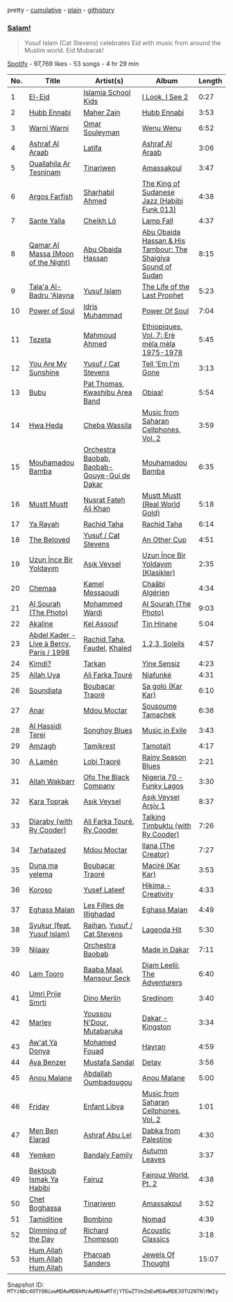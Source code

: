 pretty - [cumulative](/playlists/cumulative/37i9dQZF1DX38snDqzaVVW.md) - [plain](/playlists/plain/37i9dQZF1DX38snDqzaVVW) - [githistory](https://github.githistory.xyz/mackorone/spotify-playlist-archive/blob/main/playlists/plain/37i9dQZF1DX38snDqzaVVW)

### [Salam!](https://open.spotify.com/playlist/37i9dQZF1DX38snDqzaVVW)

> Yusuf Islam \(Cat Stevens\) celebrates Eid with music from around the Muslim world\. Eid Mubarak!

[Spotify](https://open.spotify.com/user/spotify) - 97,769 likes - 53 songs - 4 hr 29 min

| No. | Title | Artist(s) | Album | Length |
|---|---|---|---|---|
| 1 | [El\-Eid](https://open.spotify.com/track/58kXj7LtX3jnEiDHrDi8Up) | [Islamia School Kids](https://open.spotify.com/artist/5yM1BjpLzBIn1l6GQKQoM7) | [I Look, I See 2](https://open.spotify.com/album/7omcE48OJuP5tSMHETMvu2) | 0:27 |
| 2 | [Hubb Ennabi](https://open.spotify.com/track/2qZ7TOLvwtD8uWn5e8qYXc) | [Maher Zain](https://open.spotify.com/artist/6PUZZX4GCzeFS0GaDWxVwz) | [Hubb Ennabi](https://open.spotify.com/album/2YZFEVlbqNJs22h35HPfmY) | 3:53 |
| 3 | [Warni Warni](https://open.spotify.com/track/3cAeVEM3e2qv2V4lVhMpdR) | [Omar Souleyman](https://open.spotify.com/artist/11dMqVZY4PHgVL80tejvHK) | [Wenu Wenu](https://open.spotify.com/album/3E2DQ7tVjC1zcgiCSTIoaC) | 6:52 |
| 4 | [Ashraf Al Araab](https://open.spotify.com/track/67i5XcT7Ry0Y7wzRegExsh) | [Latifa](https://open.spotify.com/artist/1PuTOfIYIEdoxKNnXJAPZe) | [Ashraf Al Araab](https://open.spotify.com/album/3AKgdSxdOAUuDU3nmqKX6H) | 3:06 |
| 5 | [Ouallahila Ar Tesninam](https://open.spotify.com/track/446gzpU2Q5Wwhy9NfRFIE1) | [Tinariwen](https://open.spotify.com/artist/2sf2owtFSCvz2MLfxmNdkb) | [Amassakoul](https://open.spotify.com/album/5FPDGVaIIfWVH79NJoslSe) | 3:47 |
| 6 | [Argos Farfish](https://open.spotify.com/track/3TosvXBW7zPlflPogA1dBV) | [Sharhabil Ahmed](https://open.spotify.com/artist/0caFqNO2pJ97tE5CAqXNRq) | [The King of Sudanese Jazz \(Habibi Funk 013\)](https://open.spotify.com/album/03XCBNJ0dLsvjYcQTJkTXb) | 4:38 |
| 7 | [Sante Yalla](https://open.spotify.com/track/1fyJioPh0qZQUHY9mBwnHY) | [Cheikh Lô](https://open.spotify.com/artist/6CFWXwqEBUi0UFoIIxmg9h) | [Lamp Fall](https://open.spotify.com/album/2bO5zAnAVOkBwiEngpFHmn) | 4:37 |
| 8 | [Qamar Al Massa \(Moon of the Night\)](https://open.spotify.com/track/0Us6QgjBhIKXeGU43kiJfT) | [Abu Obaida Hassan](https://open.spotify.com/artist/3opqEDktF05rXFAnoFAzFj) | [Abu Obaida Hassan & His Tambour: The Shaigiya Sound of Sudan](https://open.spotify.com/album/6nX1I3VbQKyt8AoCGofZYO) | 8:15 |
| 9 | [Tala'a Al\-Badru 'Alayna](https://open.spotify.com/track/2RxSdiXHpxhapIp3ZNXqiF) | [Yusuf Islam](https://open.spotify.com/artist/5OC5mCMdUlT4F8H9knv2AD) | [The Life of the Last Prophet](https://open.spotify.com/album/09nvjpbZCcck9ZfxGrtWXR) | 5:23 |
| 10 | [Power of Soul](https://open.spotify.com/track/4oA5wuVnDZY6jrY4NP78xu) | [Idris Muhammad](https://open.spotify.com/artist/6ghiUK2ao3KcmmDt2pbNzN) | [Power Of Soul](https://open.spotify.com/album/3IUR2zFKUbyPA2OW1sJpzX) | 7:04 |
| 11 | [Tezeta](https://open.spotify.com/track/3IJOlBSUMtJ2xfedPGLcLO) | [Mahmoud Ahmed](https://open.spotify.com/artist/1QrSgIS6RU4dgNPxLQMoha) | [Ethiopiques, Vol\. 7: Erè mèla mèla 1975\-1978](https://open.spotify.com/album/0SCNMJwzqp2yEji1HJkGbn) | 5:45 |
| 12 | [You Are My Sunshine](https://open.spotify.com/track/2Gny078PSF12O1aBcv0Ck2) | [Yusuf / Cat Stevens](https://open.spotify.com/artist/08F3Y3SctIlsOEmKd6dnH8) | [Tell 'Em I'm Gone](https://open.spotify.com/album/28hJN0xmswlL5CN6HjXSwZ) | 3:13 |
| 13 | [Bubu](https://open.spotify.com/track/5Q8Ng4TyCX3SLcOGEwZS0o) | [Pat Thomas](https://open.spotify.com/artist/6bDPzH0ZXkaMcXYlcQ2yoy), [Kwashibu Area Band](https://open.spotify.com/artist/53PQcfQVWV5FU1Mh7Of1yP) | [Obiaa!](https://open.spotify.com/album/3Wdq1VaLYiAicJGiC2zzVG) | 5:54 |
| 14 | [Hwa Heda](https://open.spotify.com/track/5WRXFGWbfFcIEO3Gq0TcC8) | [Cheba Wassila](https://open.spotify.com/artist/0NnO9ATVBWmHMYl3LY9S33) | [Music from Saharan Cellphones, Vol\. 2](https://open.spotify.com/album/2ec7StRUkm51joitBXItbK) | 3:59 |
| 15 | [Mouhamadou Bamba](https://open.spotify.com/track/5QdcVm85PHGVXtA14LoG59) | [Orchestra Baobab](https://open.spotify.com/artist/7xT0arvCDupDU1YYy0BNv9), [Baobab\-Gouye\-Gui de Dakar](https://open.spotify.com/artist/396biTOuSgatR6cQxDFL2T) | [Mouhamadou Bamba](https://open.spotify.com/album/4h4yBxb4nKA2t7WH5GfXFe) | 6:35 |
| 16 | [Mustt Mustt](https://open.spotify.com/track/3xSz5q0i3aTVD446ucans3) | [Nusrat Fateh Ali Khan](https://open.spotify.com/artist/5HcunTidTUrOaf8V0iJcvl) | [Mustt Mustt \(Real World Gold\)](https://open.spotify.com/album/57ObW7qW6CN1CWLXV5DOGb) | 5:18 |
| 17 | [Ya Rayah](https://open.spotify.com/track/1wJNH6cko8Whrp2zMnpKML) | [Rachid Taha](https://open.spotify.com/artist/2URqJkDiySO0FRiAUq75FV) | [Rachid Taha](https://open.spotify.com/album/1BNjRYSgzmgduvizOKtfvT) | 6:14 |
| 18 | [The Beloved](https://open.spotify.com/track/08s7ZI5hDNwKqxAjHwR8QX) | [Yusuf / Cat Stevens](https://open.spotify.com/artist/08F3Y3SctIlsOEmKd6dnH8) | [An Other Cup](https://open.spotify.com/album/4HvKu6dInngrggvpHDUdEH) | 4:51 |
| 19 | [Uzun İnce Bir Yoldayım](https://open.spotify.com/track/7jquDCB0srCKiBJp0GuUDx) | [Aşık Veysel](https://open.spotify.com/artist/7rVsiFwBEEmTNoStle68F3) | [Uzun İnce Bir Yoldayım \(Klasikler\)](https://open.spotify.com/album/4PtRKiZ8Y1pfWV9E8xl1o7) | 2:35 |
| 20 | [Chemaa](https://open.spotify.com/track/68eRlRXEZk1iMr0AdW78jD) | [Kamel Messaoudi](https://open.spotify.com/artist/7yLOExurLKWUlj520esuAt) | [Chaâbi Algérien](https://open.spotify.com/album/1R7G7QAN1wENelHO8MikUm) | 4:34 |
| 21 | [Al Sourah \(The Photo\)](https://open.spotify.com/track/4SCrXi9ykaO1ARxy3LpoDX) | [Mohammed Wardi](https://open.spotify.com/artist/313bd0jXbLkPKmko793BuU) | [Al Sourah \(The Photo\)](https://open.spotify.com/album/6ZIkpdcwNKpPwT05nVe1aj) | 9:03 |
| 22 | [Akaline](https://open.spotify.com/track/0V9DjtOmk3yxz8HeEyxYsY) | [Kel Assouf](https://open.spotify.com/artist/5mu6VL20oyfrkqOW61w7p9) | [Tin Hinane](https://open.spotify.com/album/58tahxJBcMrtsbp0s3amh2) | 5:04 |
| 23 | [Abdel Kader \- Live à Bercy, Paris / 1998](https://open.spotify.com/track/3PNqtQFVeULgHm7Cs7Yofd) | [Rachid Taha](https://open.spotify.com/artist/2URqJkDiySO0FRiAUq75FV), [Faudel](https://open.spotify.com/artist/3z7JrEEE9McrDXpYigPncZ), [Khaled](https://open.spotify.com/artist/28ztjHIXceRRntmTUfnmUX) | [1,2,3, Soleils](https://open.spotify.com/album/1fYYDAZ9C2gg3rB66JpHjS) | 4:57 |
| 24 | [Kimdi?](https://open.spotify.com/track/1Kxnp6VqY4xNIO561MQJ8b) | [Tarkan](https://open.spotify.com/artist/2yMN0IP20GOaN6q0p0zL5k) | [Yine Sensiz](https://open.spotify.com/album/2N5Cp0xZ2gm0QqMWRCALQB) | 4:23 |
| 25 | [Allah Uya](https://open.spotify.com/track/5GhrRWZZez52XUAlZ3aHRE) | [Ali Farka Touré](https://open.spotify.com/artist/3mNygoyrEKLgo6sx0MzwOL) | [Niafunké](https://open.spotify.com/album/5GfXFFsn4cYbsbFTmlGaDa) | 4:31 |
| 26 | [Soundiata](https://open.spotify.com/track/4aDPFzgACQHXikR70sRs0S) | [Boubacar Traoré](https://open.spotify.com/artist/63Bilw49Uv4s2wnovytDVU) | [Sa golo \(Kar Kar\)](https://open.spotify.com/album/5N5b1Tukw9Byvyz3ssStHo) | 6:10 |
| 27 | [Anar](https://open.spotify.com/track/5Pyb7N1zmY7ITJPMwf0LXm) | [Mdou Moctar](https://open.spotify.com/artist/48dgx7iGqLQ3E5KO3pzd94) | [Sousoume Tamachek](https://open.spotify.com/album/2enCM7zDeNC4AYSH2choVh) | 6:36 |
| 28 | [Al Hassidi Terei](https://open.spotify.com/track/3qCQ1aB8LORMvKL8LS2M2u) | [Songhoy Blues](https://open.spotify.com/artist/5fpQ5Qt2BKgoVBSMw4Z17Z) | [Music in Exile](https://open.spotify.com/album/0DVAsW7CZkaUg8zv0FinJI) | 3:43 |
| 29 | [Amzagh](https://open.spotify.com/track/56HN4bEP56M0qCGOArBap2) | [Tamikrest](https://open.spotify.com/artist/6nZ1wn9URV4oWk4UKuG872) | [Tamotaït](https://open.spotify.com/album/4BQzQk1C37UOLCnYko29Gd) | 4:17 |
| 30 | [A Lamèn](https://open.spotify.com/track/4bT1rl9bnULJw7ivrXozfQ) | [Lobi Traoré](https://open.spotify.com/artist/5uycig9ettxM7vWsZt4Rzp) | [Rainy Season Blues](https://open.spotify.com/album/01PrHxFNvBdEZr99c03s3M) | 2:21 |
| 31 | [Allah Wakbarr](https://open.spotify.com/track/0Mx5cSlbWSOtsf9kHVqIOw) | [Ofo The Black Company](https://open.spotify.com/artist/0BX4K3xwLgIqMqza4yS8eI) | [Nigeria 70 \- Funky Lagos](https://open.spotify.com/album/4Qdl3L0yx9NmcbupcyhdSf) | 3:30 |
| 32 | [Kara Toprak](https://open.spotify.com/track/7KBwZWuhVfscYVgWMhazEW) | [Aşık Veysel](https://open.spotify.com/artist/7rVsiFwBEEmTNoStle68F3) | [Aşık Veysel Arşiv 1](https://open.spotify.com/album/11uWjOHcCLBGJTSHXoLlgE) | 8:37 |
| 33 | [Diaraby \(with Ry Cooder\)](https://open.spotify.com/track/1WmRNq13XPvbmIRcZljM3D) | [Ali Farka Touré](https://open.spotify.com/artist/3mNygoyrEKLgo6sx0MzwOL), [Ry Cooder](https://open.spotify.com/artist/1CPwHx5lgVxv0rfcp7UXLx) | [Talking Timbuktu \(with Ry Cooder\)](https://open.spotify.com/album/2MSgPFGGgIn5EqLezjLpt9) | 7:26 |
| 34 | [Tarhatazed](https://open.spotify.com/track/0vJFdc2FpnPh8yA0kGfktN) | [Mdou Moctar](https://open.spotify.com/artist/48dgx7iGqLQ3E5KO3pzd94) | [Ilana \(The Creator\)](https://open.spotify.com/album/1bbKMkgzgyZ0K3rmMezZ68) | 7:27 |
| 35 | [Duna ma yelema](https://open.spotify.com/track/6luGztVGxfGDfaqpONWUAS) | [Boubacar Traoré](https://open.spotify.com/artist/63Bilw49Uv4s2wnovytDVU) | [Maciré \(Kar Kar\)](https://open.spotify.com/album/3On4vsdEZhu65FuG6xXiQr) | 3:53 |
| 36 | [Koroso](https://open.spotify.com/track/5PYkrbKgSbD9dIN8U8E1jf) | [Yusef Lateef](https://open.spotify.com/artist/33XkS6h90eeK7e6OJHw0mq) | [Hikima \- Creativity](https://open.spotify.com/album/6uFdhuYmW7Yei51ghA7Uh3) | 4:33 |
| 37 | [Eghass Malan](https://open.spotify.com/track/6XfJZKrb14QWubXAQzKngU) | [Les Filles de Illighadad](https://open.spotify.com/artist/45EoOvcenErsYkaJUnqjJv) | [Eghass Malan](https://open.spotify.com/album/2I4WOuSnQzkxC4tbKpg7B1) | 4:49 |
| 38 | [Syukur \(feat\. Yusuf Islam\)](https://open.spotify.com/track/60i1Mt5fuwxGFFvRR4zr4p) | [Raihan](https://open.spotify.com/artist/0wWm1rOeaLQ4jkLpn8tmTt), [Yusuf / Cat Stevens](https://open.spotify.com/artist/08F3Y3SctIlsOEmKd6dnH8) | [Lagenda Hit](https://open.spotify.com/album/1X0p2XZgfQHURXrpDlHTKd) | 5:30 |
| 39 | [Nijaay](https://open.spotify.com/track/3rZn8W62JE6eZrzBLZw95D) | [Orchestra Baobab](https://open.spotify.com/artist/7xT0arvCDupDU1YYy0BNv9) | [Made in Dakar](https://open.spotify.com/album/5T2htXMWcRmuYQdoHJEgi9) | 7:11 |
| 40 | [Lam Tooro](https://open.spotify.com/track/6RXdIw5UTnCIIcWjFvBeis) | [Baaba Maal](https://open.spotify.com/artist/49z6oAiD2RpyUf5yLJs7Nf), [Mansour Seck](https://open.spotify.com/artist/7HAuGBgyiW6xu9tARZUObr) | [Djam Leelii: The Adventurers](https://open.spotify.com/album/3fI60xJqLkfhnbAf907JsS) | 6:40 |
| 41 | [Umri Prije Smrti](https://open.spotify.com/track/6EO0FVP1JQT7saa6869wtX) | [Dino Merlin](https://open.spotify.com/artist/7BjXGqrW02WB9cnLKKzwrK) | [Sredinom](https://open.spotify.com/album/2lgizMNXc7yi5cf79QSGkV) | 3:40 |
| 42 | [Marley](https://open.spotify.com/track/0syx6Mn8xjTIv2jGuQtTgu) | [Youssou N'Dour](https://open.spotify.com/artist/77zlytAFjPFjUKda8TNIDY), [Mutabaruka](https://open.spotify.com/artist/6bm0wrRCDNh2EzfG7OKQar) | [Dakar \- Kingston](https://open.spotify.com/album/2kjgphBtC6e0YFDPCbF8Kd) | 3:34 |
| 43 | [Aw'at Ya Donya](https://open.spotify.com/track/5qUImdujG67dNsT4m4ZVWp) | [Mohamed Fouad](https://open.spotify.com/artist/4FzNAmPr13nex81xINu16D) | [Hayran](https://open.spotify.com/album/4QEWO0Xa509hrgU6jqGRBV) | 4:59 |
| 44 | [Aya Benzer](https://open.spotify.com/track/49Iygx392WIEaP29lq7FOR) | [Mustafa Sandal](https://open.spotify.com/artist/0mkH5jj3goQ51JtPKVodTo) | [Detay](https://open.spotify.com/album/74YzxQhbs1K1kZZHObjwCw) | 3:56 |
| 45 | [Anou Malane](https://open.spotify.com/track/6tx4QhVEpisR6svzUzetNw) | [Abdallah Oumbadougou](https://open.spotify.com/artist/29uudPDBxe9VchRED2cfD6) | [Anou Malane](https://open.spotify.com/album/7IhHxTiSqgD7JcdMV8mINF) | 5:00 |
| 46 | [Friday](https://open.spotify.com/track/73tIJHETXreaZaleUrn0Tp) | [Enfant Libya](https://open.spotify.com/artist/54B1txPNBqgBrbgpixSRbF) | [Music from Saharan Cellphones, Vol\. 2](https://open.spotify.com/album/2ec7StRUkm51joitBXItbK) | 1:01 |
| 47 | [Men Ben Elarad](https://open.spotify.com/track/3s0GCg5vy7blO5z3M95B9X) | [Ashraf Abu Lel](https://open.spotify.com/artist/7dtjgeonwZycxs0B3xBRNA) | [Dabka from Palestine](https://open.spotify.com/album/1ejYFDdN2DE2Bo23ymwyIM) | 4:30 |
| 48 | [Yemken](https://open.spotify.com/track/26JuAynBHsCo0GvmT43gGC) | [Bandaly Family](https://open.spotify.com/artist/0pl2pScrXq9IAKfh81Sb57) | [Autumn Leaves](https://open.spotify.com/album/3Bwo68vzk0SBDpRylt63KT) | 3:37 |
| 49 | [Bektoub Ismak Ya Habibi](https://open.spotify.com/track/0OgrwAadibZsIz2g1OS7Ig) | [Fairuz](https://open.spotify.com/artist/0dwFxqYkvZLSA6U6XfQcDV) | [Fairouz World, Pt\. 2](https://open.spotify.com/album/6GG5rceIHC6rN9fIDDO62Y) | 4:38 |
| 50 | [Chet Boghassa](https://open.spotify.com/track/0JHZHHGxjEJCB4hpMLHvFj) | [Tinariwen](https://open.spotify.com/artist/2sf2owtFSCvz2MLfxmNdkb) | [Amassakoul](https://open.spotify.com/album/5FPDGVaIIfWVH79NJoslSe) | 3:52 |
| 51 | [Tamiditine](https://open.spotify.com/track/2st24VONuY9hqiGAPkhyua) | [Bombino](https://open.spotify.com/artist/7s4I6rDvTcdBDKElVbtsAN) | [Nomad](https://open.spotify.com/album/6Zv8PkjigCztS7AON6ZuZe) | 4:39 |
| 52 | [Dimming of the Day](https://open.spotify.com/track/793iVpELzjDGCjCLbYqsa7) | [Richard Thompson](https://open.spotify.com/artist/5w75MoT8FfcGOMgjgrj1cz) | [Acoustic Classics](https://open.spotify.com/album/5J1AjJbgXL2rsVv2Rmx9um) | 3:18 |
| 53 | [Hum Allah Hum Allah Hum Allah](https://open.spotify.com/track/7leFZrQkHCXdexKLTsgoqo) | [Pharoah Sanders](https://open.spotify.com/artist/3JLUCojZaHrX2LaUkSj7Ud) | [Jewels Of Thought](https://open.spotify.com/album/4PjZrq3XjIAKfdsBNC8SFc) | 15:07 |

Snapshot ID: `MTYzNDc4OTY0NiwwMDAwMDBkMzAwMDAwMTdjYTEwZTVmZmEwMDAwMDE3OTU2NTNlMWIy`